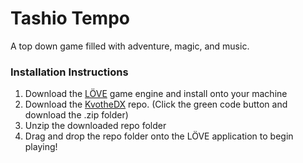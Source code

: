 # Tashio Tempo
A top down game filled with adventure, magic, and music.

### **Installation Instructions**

1.    Download the [LÖVE](https://love2d.org/) game engine and install onto your machine
2.    Download the [KvotheDX](https://github.com/findingfocus/kvotheDX) repo. (Click the green code button and download the .zip folder)
3.    Unzip the downloaded repo folder
4.    Drag and drop the repo folder onto the LÖVE application to begin playing!
